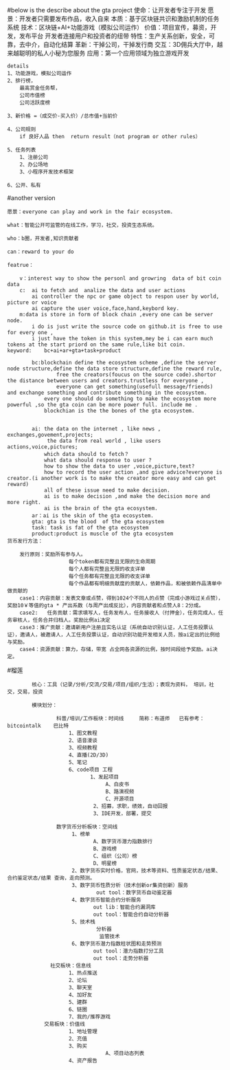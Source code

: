#below is the describe about the gta project
    使命：让开发者专注于开发
    愿景：开发者只需要发布作品，收入自来 
    本质：基于区块链共识和激励机制的任务系统 
    技术：区块链+AI+功能游戏（模拟公司运作）
    价值：项目宣传，募资，开发，发布平台 开发者连接用户和投资者的纽带 
    特性：生产关系创新，安全，可靠，去中介，自动化结算 
    革新：干掉公司，干掉发行商 
    交互：3D佣兵大厅中，越来越聪明的私人小秘为您服务 
    应用：第一个应用领域为独立游戏开发

    details
    1、功能游戏，模拟公司运作   
    2、排行榜，
        最高赏金任务帮，
        公司市值榜
        公司活跃度榜
        
    3、新价格 =（成交价-买入价）/总市值+当前价

    4、公司规则
        if 良好人品 then  return result（not program or other rules）
        
    5、任务列表
        1、注册公司
        2、办公场地
        3、小程序开发技术框架
        
    6、公开、私有

#another version

    愿景：everyone can play and work in the fair ecosystem.

    what：智能公开可监管的在线工作，学习，社交，投资生态系统。

    who：b圈，开发者,知识贡献者

    can：reward to your do

    featrue：

        v：interest way to show the personl and growring  data of bit coin data
        c:  ai to fetch and  analize the data and user actions
            ai controller the npc or game object to respon user by world, picture or voice
            ai capture the user voice,face,hand,keybord key.
        m:data is store in form of block chain ,every one can be server node.   
            i do is just write the source code on github.it is free to use for every one ,
            i just have the token in this system,mey be i can earn much tokens at the start priord on the same rule,like bit coin.
    keyword:    bc+ai+ar+gta+task+product

            bc:blockchain define the ecosystem scheme ,define the server node structure,define the data store structure,define the reward rule,
                    free the creators(foucus on the source code).shortor the distance between users and creators.trustless for everyone ,
                    everyone can get something(usefull message/friends) and exchange something and contribute something in the ecosystem.
                every one should do something to make the ecosystem more powerful ,so the gta coin can be more power full. include me .
                blockchian is the the bones of the gta ecosystem.
                

            ai: the data on the internet , like news , exchanges,govement,projects;
                 the data from real world , like users actions,voice,pictures;
                which data should to fetch？
                what data should response to user ?
                how to show the data to user ,voice,picture,text?
                how to record the user action ,and give advice?everyone is creator.(i another work is to make the creator more easy and can get reward)
                all of these issue need to make decision.
                ai is to make decision ,and make the decision more and more right.
                ai is the brain of the gta ecosystem.
            ar：ai is the skin of the gta ecosystem.
            gta: gta is the blood  of the gta ecosystem
            task: task is fat of the gta ecosystem
            product:product is muscle of the gta ecosystem
    货币发行方法：

        发行原则：奖励所有参与人。
                        每个token都有完整且无限的生命周期
                        每个人都有完整且无限的收支详单
                        每个任务都有完整且无限的收支详单
                        每个作品都有明细贡献度的贡献人，依赖作品，和被依赖作品清单中做贡献的
        case1：内容贡献：发表文章或点赞，得到1024个不同人的点赞（完成小游戏过关点赞），奖励10￥等值的gta * 产出系数（与周产出成反比），内容贡献者和点赞人8：2分成。
        case2:   任务贡献：需求填写人，任务发布人，任务接收人（付押金），任务完成人，任务审核人，任务合并归档人。奖励比例ai决定
        case3：推广贡献：邀请新用户注册且实名认证（系统自动识别认证，人工任务投票认证），邀请人，被邀请人，人工任务投票认证，自动识别功能开发相关人员，按ai定出的比例给与奖励。
        case4：资源贡献：算力，存储，带宽 占全网各资源的比例，按时间段给予奖励。ai决定。
        
#榴莲

            核心：工具（记录/分析/交流/交易/项目/组织/生活）；表现为资料， 培训，社交，交易，投资
            
            模块划分：
            
                    科普/培训/工作板块：时间线     简称：布道师   已有参考： bitcointalk    巴比特
                        1、图文教程
                        2、语音漫谈
                        3、视频教程
                        4、直播(2D/3D)
                        5、笔记
                        6、code项目 工程
                               1、发起项目
                                    A、白皮书
                                    B、路演视频
                                    C、开源项目  
                                2、招募，求职，绩效，自动回报
                                3、IDE开发，部署，提交

                    数字货币分析板块：空间线
                         1、榜单
                                A、数字货币潜力指数排行
                                B、游戏榜
                                C、组织（公司）榜
                                D、明星榜
                         2、数字货币实时价格，官网，技术等资料、性质鉴定状态/结果、合约鉴定状态/结果 查询，走向预测。
                         3、数字货币性质分析（技术创新or集资创新）服务
                                 out tool：数字货币自动鉴定器
                         4、数字货币智能合约分析服务
                                out lib：智能合约漏洞库
                                out tool：智能合约自动分析器
                         5、技术栈
                                 分析器  
                                  监管技术
                         6、数字货币潜力指数柱状图和走势预测
                                out tool：潜力指数打分工具
                                out tool：走势分析器
                  社交板块：信息线
                        1、热点推送
                        2、论坛
                        3、聊天室
                        4、加好友
                        5、建群
                        6、链圈
                        7、我的/推荐游戏
                交易板块：价值线
                        1、地址管理
                        2、充值
                        3、购买
                                    A、项目动态列表
                        4、资产报告
            
                



